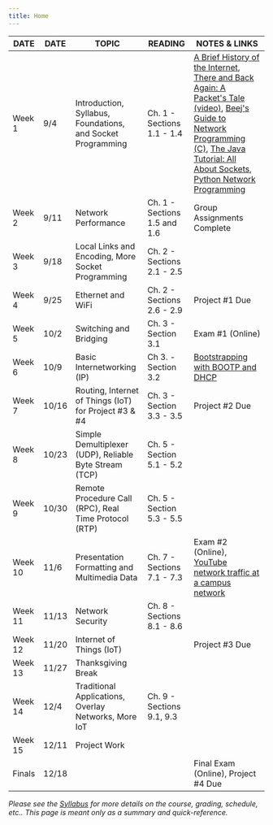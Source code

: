 ```yaml
---
title: Home
---
```


|  DATE   | DATE  |                            TOPIC                            |           READING            |                                                                                                                                                                                                                                             NOTES & LINKS                                                                                                                                                                                                                                             |
|---------|-------|-------------------------------------------------------------|------------------------------|-------------------------------------------------------------------------------------------------------------------------------------------------------------------------------------------------------------------------------------------------------------------------------------------------------------------------------------------------------------------------------------------------------------------------------------------------------------------------------------------------------|
| Week 1  | 9/4   | Introduction, Syllabus, Foundations, and Socket Programming | Ch. 1 - Sections 1.1 - 1.4   | [A Brief History of the Internet](http://www.internetsociety.org/internet/what-internet/history-internet/brief-history-internet), [There and Back Again: A Packet's Tale (video)](https://www.youtube.com/watch?v=ewrBalT_eBM), [Beej's Guide to Network Programming (C)](http://beej.us/guide/bgnet/), [The Java Tutorial: All About Sockets](https://docs.oracle.com/javase/tutorial/networking/sockets/), [Python Network Programming](http://www.tutorialspoint.com/python/python_networking.htm) |
| Week 2  | 9/11  | Network Performance                                         | Ch. 1 - Sections 1.5 and 1.6 | Group Assignments Complete                                                                                                                                                                                                                                                                                                                                                                                                                                                                            |
| Week 3  | 9/18  | Local Links and Encoding, More Socket Programming           | Ch. 2 - Sections 2.1 - 2.5   |                                                                                                                                                                                                                                                                                                                                                                                                                                                                                                       |
| Week 4  | 9/25  | Ethernet and WiFi                                           | Ch. 2 - Sections 2.6 - 2.9   | Project #1 Due                                                                                                                                                                                                                                                                                                                                                                                                                                                                                        |
| Week 5  | 10/2  | Switching and Bridging                                      | Ch. 3 - Section 3.1          | Exam #1 (Online)                                                                                                                                                                                                                                                                                                                                                                                                                                                                                      |
| Week 6  | 10/9  | Basic Internetworking (IP)                                  | Ch 3. - Section 3.2          | [Bootstrapping with BOOTP and DHCP](https://www.cisco.com/c/en/us/about/press/internet-protocol-journal/back-issues/table-contents-22/dhcp.html)                                                                                                                                                                                                                                                                                                                                                      |
| Week 7  | 10/16 | Routing, Internet of Things (IoT) for Project #3 & #4       | Ch. 3 - Section 3.3 - 3.5    | Project #2 Due                                                                                                                                                                                                                                                                                                                                                                                                                                                                                        |
| Week 8  | 10/23 | Simple Demultiplexer (UDP), Reliable Byte Stream (TCP)      | Ch. 5 - Section 5.1 - 5.2    |                                                                                                                                                                                                                                                                                                                                                                                                                                                                                                       |
| Week 9  | 10/30 | Remote Procedure Call (RPC), Real Time Protocol (RTP)       | Ch. 5 - Section 5.3 - 5.5    |                                                                                                                                                                                                                                                                                                                                                                                                                                                                                                       |
| Week 10 | 11/6  | Presentation Formatting and Multimedia Data                 | Ch. 7 - Sections 7.1 - 7.3   | Exam #2 (Online), [YouTube network traffic at a campus network](http://gaia.cs.umass.edu/networks/papers/MMCN08-0.2.pdf)                                                                                                                                                                                                                                                                                                                                                                              |
| Week 11 | 11/13 | Network Security                                            | Ch. 8 - Sections 8.1 - 8.6   |                                                                                                                                                                                                                                                                                                                                                                                                                                                                                                       |
| Week 12 | 11/20 | Internet of Things (IoT)                                    |                              | Project #3 Due                                                                                                                                                                                                                                                                                                                                                                                                                                                                                        |
| Week 13 | 11/27 | Thanksgiving Break                                          |                              |                                                                                                                                                                                                                                                                                                                                                                                                                                                                                                       |
| Week 14 | 12/4  | Traditional Applications, Overlay Networks, More IoT        | Ch. 9 - Sections 9.1, 9.3    |                                                                                                                                                                                                                                                                                                                                                                                                                                                                                                       |
| Week 15 | 12/11 | Project Work                                                |                              |                                                                                                                                                                                                                                                                                                                                                                                                                                                                                                       |
| Finals  | 12/18 |                                                             |                              | Final Exam (Online), Project #4 Due                                                                                                                                                                                                                                                                                                                                                                                                                                                                   |

*Please see the [Syllabus](syllabus.html) for more details on the course, grading, schedule, etc.. This page is meant only as a summary and quick-reference.*
